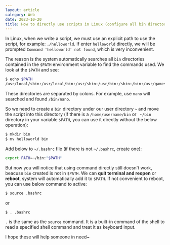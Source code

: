 ```yaml
---
layout: article
category: Web
date: 2023-10-20
title: How to directly use scripts in Linux (configure all bin directories included in the $PATH variable)
---
```

<!-- excerpt-start -->
In Linux, when we write a script, we must use an explicit path to use the script, for example: `./helloworld`. If enter `helloworld` directly, we will be prompted `Command 'helloworld' not found`, which is very inconvenient.

The reason is the system automatically searches all `bin` directories contained in the `$PATH` environment variable to find the commands used. We look at the `$PATH` and see:

```bash
$ echo $PATH
/usr/local/sbin:/usr/local/bin:/usr/sbin:/usr/bin:/sbin:/bin:/usr/games:/usr/local/games:/snap/bin
```

These directories are separated by colons. For example, use `nano` will searched and found `/bin/nano`.

So we need to create a `bin` directory under our user directory `~` and move the script into this directory (if there is a `/home/username/bin` or ` ~/bin` directory in your variable `$PATH`, you can use it directly without the below operation):

```bash
$ mkdir bin
$ mv helloworld bin
```

Add below to `~/.bashrc` file (if there is not `~/.bashrc`, create one):

```bash
export PATH=~/bin:"$PATH"
```

But now you will notice that using command directly still doesn't work, beacuse `bin` created is not in `$PATH`. We can **quit terminal and reopen** or **reboot**, system will automatically add it to `$PATH`. If not convenient to reboot, you can use below command to active:

```bash
$ source .bashrc
```

or

```bash
$ . .bashrc
```

`.` is the same as the `source` command. It is a built-in command of the shell to read a specified shell command and treat it as keyboard input.

I hope these will help someone in need~